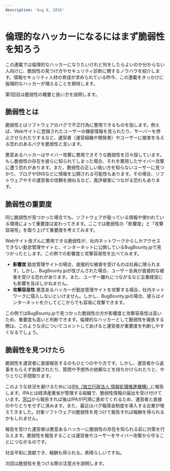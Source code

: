 ```yaml
---
description: 'Aug 8, 2016'
---
```


# 倫理的なハッカーになるにはまず脆弱性を知ろう

この連載では倫理的なハッカーになりたいけれど何をしたらよいのか分からない人向けに、脆弱性の見つけ方やセキュリティ診断に関するノウハウを紹介します。情報セキュリティ人材の育成が求められている昨今、この連載をきっかけに倫理的なハッカーが増えることを期待します。

第1回目は脆弱性の概要と扱い方を説明します。

## 脆弱性とは

脆弱性とはソフトウェアのバグで不正行為に悪用できるものを指します。例えば、Webサイトに登録されたユーザーの機密情報を見られたり、サーバーを停止させられたりするなど、運営者（運営組織や開発者）やユーザーに被害を与える恐れのあるバグを脆弱性と言います。

悪意あるハッカーはサイバー攻撃に悪用できそうな脆弱性を日々探しています。もし脆弱性の存在を彼らに知られてしまった場合、それを悪用したサイバー攻撃に遭う恐れがあります。また、脆弱性の正しい扱い方を知らないユーザーに見つかり、ブログやSNSなどに情報を公開される可能性もあります。その場合、ソフトウェアやその運営者の信頼を損ねるなど、風評被害につながる恐れもあります。

## 脆弱性の重要度

同じ脆弱性が見つかった場合でも、ソフトウェアが扱っている情報や使われている環境によって重要度は変わってきます。ここでは脆弱性の「影響度」と「攻撃容易性」を取り上げて重要度を考えてみます。

Webサイト改ざんに悪用できる脆弱性が、社内ネットワークからしかアクセスできない勤怠管理サイトと、インターネットに公開しているBugBounty.jpで見つかったとします。この例での影響度と攻撃容易性を比べてみます。

* **影響度** 勤怠管理サイトの場合、直接的な被害を受けるのは社員に限られます。しかし、BugBounty.jpが改ざんされた場合、ユーザー全員が直接的な被害を受ける恐れがあります。また、ユーザー離れにつながるなど企業経営にも影響を及ぼしかねません。 
* **攻撃容易性** 悪意あるハッカーが勤怠管理サイトを攻撃する場合、社内ネットワークに侵入しないといけません。しかし、BugBounty.jpの場合、彼らはインターネットを介してどこからでも容易に攻撃できます。

この例ではBugBounty.jpで見つかった脆弱性の方が影響度と攻撃容易性は高いため、重要度も高いと判断できます。倫理的なハッカーとして脆弱性を報告する際は、このような点についてコメントしてあげると運営者が重要度を判断しやすくなるでしょう。

## 脆弱性を見つけたら

脆弱性を運営者に直接報告するのもひとつのやり方です。しかし、運営者から返事をもらえず放置されたり、質問や予想外の依頼などを持ちかけられたりと、やりとりに手間取ります。

このような状況を避けるためには[IPA（独立行政法人 情報処理推進機構）](https://www.ipa.go.jp/)に報告します。IPAとは経済産業省が管理する組織で、脆弱性情報の届出を受け付けています。[窓口](https://www.ipa.go.jp/security/vuln/report/)から報告すれば後はIPAが円滑に進めてくれるため、運営者と直接のやりとりをせずに済みます。また、最近はバグ報奨金制度を導入する企業が増えてきました。対象ソフトウェアの脆弱性を見つけて報告すれば報酬を得られるかもしれません。



報告を受けた運営者は悪意あるハッカーに脆弱性の存在を知られる前に対策を行なえます。脆弱性を報告することは運営者やユーザーをサイバー攻撃から守ることにつながるのです。

社会平和に貢献でき、報酬も得られる。素晴らしいですね。

次回は脆弱性を見つける際の注意点を説明します。


